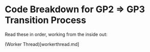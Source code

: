 # Code Breakdown for GP2 => GP3 Transition Process

Read these in order, working from the inside out:

(Worker Thread)[workerthread.md]
